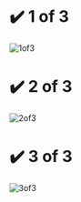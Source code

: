 # ✔️ 1 of 3
![1of3](https://github.com/user-attachments/assets/c59b6358-06e1-4e49-9b81-b9b33276d98d)


# ✔️ 2 of 3
![2of3](https://github.com/user-attachments/assets/c9d6bcb4-8d9a-434e-9ce7-d18281a11ff7)


# ✔️ 3 of 3
![3of3](https://github.com/user-attachments/assets/2f33faf3-7663-45f1-be54-61059a8139ee)
